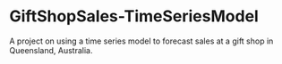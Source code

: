 # GiftShopSales-TimeSeriesModel
A project on using a time series model to forecast sales at a gift shop in Queensland, Australia.
